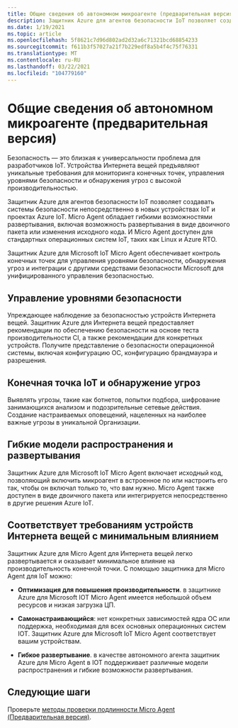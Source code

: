 ```yaml
---
title: Общие сведения об автономном микроагенте (предварительная версия)
description: Защитник Azure для агентов безопасности IoT позволяет создавать системы безопасности непосредственно в новых устройствах IoT и проектах Azure IoT.
ms.date: 1/19/2021
ms.topic: article
ms.openlocfilehash: 5f8621c7d96d802ad2d32a6c71321bcd68854233
ms.sourcegitcommit: f611b3f57027a21f7b229edf8a5b4f4c75f76331
ms.translationtype: MT
ms.contentlocale: ru-RU
ms.lasthandoff: 03/22/2021
ms.locfileid: "104779160"
---
```

# <a name="standalone-micro-agent-overview-preview"></a>Общие сведения об автономном микроагенте (предварительная версия)

Безопасность — это близкая к универсальности проблема для разработчиков IoT. Устройства Интернета вещей предъявляют уникальные требования для мониторинга конечных точек, управления уровнями безопасности и обнаружения угроз с высокой производительностью. 

Защитник Azure для агентов безопасности IoT позволяет создавать системы безопасности непосредственно в новых устройствах IoT и проектах Azure IoT. Micro Agent обладает гибкими возможностями развертывания, включая возможность развертывания в виде двоичного пакета или изменения исходного кода. И Micro Agent доступен для стандартных операционных систем IoT, таких как Linux и Azure RTO. 

Защитник Azure для Microsoft IoT Micro Agent обеспечивает контроль конечных точек для управления уровнями безопасности, обнаружения угроз и интеграции с другими средствами безопасности Microsoft для унифицированного управления безопасностью. 

## <a name="security-posture-management"></a>Управление уровнями безопасности 

Упреждающее наблюдение за безопасностью устройств Интернета вещей. Защитник Azure для Интернета вещей предоставляет рекомендации по обеспечению безопасности на основе теста производительности CI, а также рекомендации для конкретных устройств. Получите представление о безопасности операционной системы, включая конфигурацию ОС, конфигурацию брандмауэра и разрешения. 

## <a name="endpoint-iot-and-ot-threat-detection"></a>Конечная точка IoT и обнаружение угроз 

Выявлять угрозы, такие как ботнетов, попытки подбора, шифрование занимающихся анализом и подозрительные сетевые действия. Создание настраиваемых оповещений, нацеленных на наиболее важные угрозы в уникальной Организации. 

## <a name="flexible-distribution-and-deployment-models"></a>Гибкие модели распространения и развертывания 

Защитник Azure для Microsoft IoT Micro Agent включает исходный код, позволяющий включить микроагент в встроенное по или настроить его так, чтобы он включал только то, что вам нужно. Micro Agent также доступен в виде двоичного пакета или интегрируется непосредственно в другие решения Azure IoT. 

## <a name="meets-the-needs-of-your-iot-devices-with-minimal-impact"></a>Соответствует требованиям устройств Интернета вещей с минимальным влиянием 

Защитник Azure для Micro Agent для Интернета вещей легко развертывается и оказывает минимальное влияние на производительность конечной точки. С помощью защитника для Micro Agent для IoT можно:

- **Оптимизация для повышения производительности**. в защитнике Azure для Microsoft IOT Micro Agent имеется небольшой объем ресурсов и низкая загрузка ЦП.  

- **Самонастраивающийся**: нет конкретных зависимостей ядра ОС или поддержка, необходимая для всех основных операционных систем IOT. Защитник Azure для Microsoft IoT Micro Agent соответствует вашим устройствам. 

- **Гибкое развертывание**. в качестве автономного агента защитник Azure для Micro Agent в IOT поддерживает различные модели распространения и гибкие возможности развертывания.

## <a name="next-steps"></a>Следующие шаги

Проверьте [методы проверки подлинности Micro Agent (Предварительная версия)](concept-security-agent-authentication.md).

